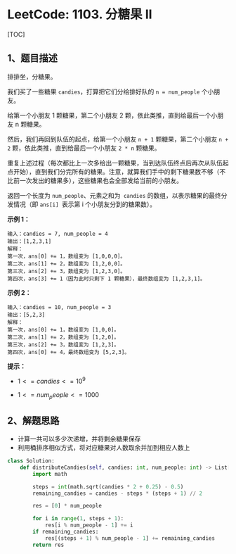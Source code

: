 # LeetCode: 1103. 分糖果 II

[TOC]

## 1、题目描述

排排坐，分糖果。

我们买了一些糖果 `candies`，打算把它们分给排好队的 `n = num_people` 个小朋友。

给第一个小朋友 1 颗糖果，第二个小朋友 2 颗，依此类推，直到给最后一个小朋友 n 颗糖果。

然后，我们再回到队伍的起点，给第一个小朋友 `n + 1` 颗糖果，第二个小朋友 `n + 2` 颗，依此类推，直到给最后一个小朋友 `2 * n` 颗糖果。

重复上述过程（每次都比上一次多给出一颗糖果，当到达队伍终点后再次从队伍起点开始），直到我们分完所有的糖果。注意，就算我们手中的剩下糖果数不够（不比前一次发出的糖果多），这些糖果也会全部发给当前的小朋友。

返回一个长度为 `num_people`、元素之和为` candies` 的数组，以表示糖果的最终分发情况（即 `ans[i] `表示第 i 个小朋友分到的糖果数）。

 

**示例 1：**

```
输入：candies = 7, num_people = 4
输出：[1,2,3,1]
解释：
第一次，ans[0] += 1，数组变为 [1,0,0,0]。
第二次，ans[1] += 2，数组变为 [1,2,0,0]。
第三次，ans[2] += 3，数组变为 [1,2,3,0]。
第四次，ans[3] += 1（因为此时只剩下 1 颗糖果），最终数组变为 [1,2,3,1]。
```



**示例 2：**

```
输入：candies = 10, num_people = 3
输出：[5,2,3]
解释：
第一次，ans[0] += 1，数组变为 [1,0,0]。
第二次，ans[1] += 2，数组变为 [1,2,0]。
第三次，ans[2] += 3，数组变为 [1,2,3]。
第四次，ans[0] += 4，最终数组变为 [5,2,3]。
```



**提示：**

-  $1 <= candies <= 10^9$ 

-  $1 <= num_people <= 1000$ 



## 2、解题思路

- 计算一共可以多少次递增，并将剩余糖果保存
- 利用桶排序相似方式，将对应糖果对人数取余并加到相应人数上

```python
class Solution:
    def distributeCandies(self, candies: int, num_people: int) -> List[int]:
        import math

        steps = int(math.sqrt(candies * 2 + 0.25) - 0.5)
        remaining_candies = candies - steps * (steps + 1) // 2

        res = [0] * num_people

        for i in range(1, steps + 1):
            res[i % num_people - 1] += i
        if remaining_candies:
            res[(steps + 1) % num_people - 1] += remaining_candies
        return res
```

